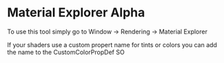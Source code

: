 # Material Explorer Alpha
To use this tool simply go to Window -> Rendering -> Material Explorer

If your shaders use a custom propert name for tints or colors you can add the name to the CustomColorPropDef SO
